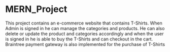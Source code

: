 # MERN_Project
This project contains an e-commerce website that contains T-Shirts. When Admin is signed in he can manage the categories and products. He can also delete or update the product and categories accordingly and when the user is signed in he is able to buy the T-Shirts and can checkout in the cart. Braintree payment gateway is also implemented for the purchase of T-Shirts
